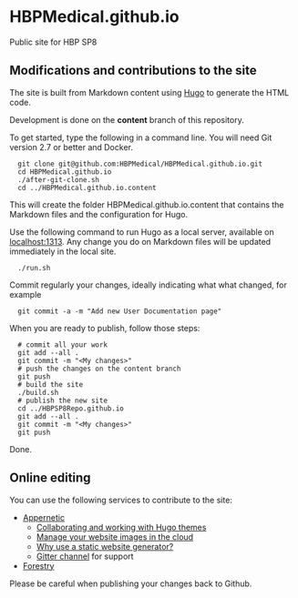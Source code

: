 # HBPMedical.github.io
Public site for HBP SP8

## Modifications and contributions to the site

The site is built from Markdown content using [Hugo](http://gohugo.io/) to generate the HTML code.

Development is done on the __content__ branch of this repository.

To get started, type the following in a command line. You will need Git version 2.7 or better and Docker.

```
  git clone git@github.com:HBPMedical/HBPMedical.github.io.git
  cd HBPMedical.github.io
  ./after-git-clone.sh
  cd ../HBPMedical.github.io.content
```

This will create the folder HBPMedical.github.io.content that contains the Markdown files and the configuration for Hugo.

Use the following command to run Hugo as a local server, available on [localhost:1313](http://localhost:1313/).
Any change you do on Markdown files will be updated immediately in the local site.

```
  ./run.sh
```

Commit regularly your changes, ideally indicating what what changed, for example

```
  git commit -a -m "Add new User Documentation page"
```

When you are ready to publish, follow those steps:

```
  # commit all your work
  git add --all .
  git commit -m "<My changes>"
  # push the changes on the content branch
  git push
  # build the site
  ./build.sh
  # publish the new site
  cd ../HBPSP8Repo.github.io
  git add --all .
  git commit -m "<My changes>"
  git push
```

Done.

## Online editing

You can use the following services to contribute to the site:

* [Appernetic](https://appernetic.io/)
  * [Collaborating and working with Hugo themes](https://blog.appernetic.io/2016/02/18/collaborating-and-working-with-hugo-themes/)
  * [Manage your website images in the cloud](https://blog.appernetic.io/2016/03/09/manage-your-web-site-images-in-the-cloud/)
  * [Why use a static website generator?](https://blog.appernetic.io/2016/02/10/why-use-a-static-website-generator/)
  * [Gitter channel](https://gitter.im/appernetic/issues/) for support
* [Forestry](https://forestry.io/)

Please be careful when publishing your changes back to Github.
